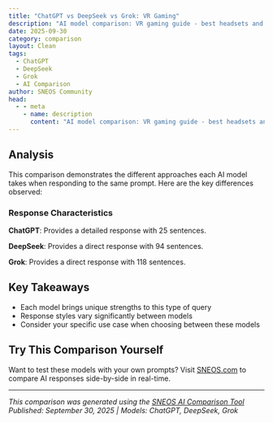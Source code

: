 ```yaml
---
title: "ChatGPT vs DeepSeek vs Grok: VR Gaming"
description: "AI model comparison: VR gaming guide - best headsets and must-play games..."
date: 2025-09-30
category: comparison
layout: Clean
tags:
  - ChatGPT
  - DeepSeek
  - Grok
  - AI Comparison
author: SNEOS Community
head:
  - - meta
    - name: description
      content: "AI model comparison: VR gaming guide - best headsets and must-play games..."
---
```


<ChatComparison
  title="ChatGPT vs DeepSeek vs Grok: VR Gaming"
  prompt="VR gaming guide - best headsets and must-play games"
  :responses='{
    "ChatGPT": "Sure! Here\u0027s a comprehensive VR gaming guide covering the best VR headsets available and some must-play games to get you started.\n\n---\n\n## VR Gaming Guide\n\n### Best VR Headsets (2024)\n\n1. **Meta Quest 3**\n   - **Type:** Standalone (Wireless) / PC VR capable with Link cable or Air Link\n   - **Pros:** \n     - No PC required (can be standalone)\n     - High-resolution display\n     - Large game library including standalone and PC VR games\n     - Affordable and user-friendly\n   - **Best for:** Casual and intermediate VR gamers, newcomers\n\n2. **Valve Index**\n   - **Type:** PC VR\n   - **Pros:** \n     - Excellent visuals with high refresh rate (up to 144 Hz)\n     - Best-in-class tracking using external base stations\n     - Comfortable fit and ergonomic controllers with finger tracking\n   - **Best for:** Enthusiasts who want top-tier VR experience and have a powerful gaming PC\n\n3. **PlayStation VR2 (PSVR2)**\n   - **Type:** Console VR (PlayStation 5 required)\n   - **Pros:**\n     - High fidelity visuals\n     - Eye tracking and haptic feedback in headset and controllers\n     - Great exclusive titles\n   - **Best for:** PS5 owners looking to experience VR on their console\n\n4. **HP Reverb G2**\n   - **Type:** PC VR\n   - **Pros:** \n     - Ultra-high resolution (2160 x 2160 per eye)\n     - Great for simulation games and detailed visuals\n     - Comfortable design\n   - **Best for:** Sim racers, flight sim fans, and those wanting a visual upgrade on Windows Mixed Reality / SteamVR\n\n5. **Pico 4**\n   - **Type:** Standalone / PC VR capable\n   - **Pros:**\n     - Lightweight and comfortable\n     - Good display quality\n     - Expanding library and growing ecosystem\n   - **Best for:** Independent standalone VR gaming and media consumption\n\n---\n\n### Must-Play VR Games\n\n#### Action / Adventure\n- **Half-Life: Alyx** (PC VR)  \n  The gold standard in VR storytelling and gameplay, offering immersive gunplay and physics interactions.\n  \n- **The Walking Dead: Saints \u0026 Sinners** (PC VR, Quest)  \n  Survival horror with deep crafting systems and meaningful choice-driven narrative.\n\n- **Boneworks** (PC VR)  \n  Physics-driven combat and puzzle solving in a sandbox environment.\n\n#### Rhythm / Music\n- **Beat Saber** (Most VR platforms)  \n  Iconic rhythm game slicing blocks to music; great workout and fun.\n\n- **Pistol Whip** (PC VR, Quest)  \n  Blend of rhythm and shooter with fast-paced action.\n\n#### Exploration / Puzzle\n- **Myst** (VR version) (PC VR)  \n  Classic adventure puzzle game reimagined in VR.\n\n- **The Room VR: A Dark Matter** (PC VR, Quest)  \n  Intricate puzzle game in immersive environments.\n\n#### Simulation / Racing / Flight\n- **Elite Dangerous** (PC VR)  \n  Open-world space sim with trading, combat, and exploration.\n\n- **Project CARS 3** (PC VR)  \n  Realistic racing sim experience.\n\n- **Microsoft Flight Simulator VR** (PC VR)  \n  Stunningly realistic flight sim with global satellite scenery.\n\n#### Multiplayer / Social\n- **VRChat** (Most platforms)  \n  Massive social VR universe with user-generated worlds and avatars.\n\n- **Population: One** (Quest, PC VR)  \n  VR battle royale with unique vertical combat mechanics.\n\n---\n\n### Tips for VR Gaming Beginners\n\n- **Start with comfortable play sessions:** VR can cause motion sickness if you overdo it initially.\n- **Clear play area:** Ensure you have enough space to move safely.\n- **Adjust headset fit and IPD:** For clear visuals and comfort.\n- **Use wrist straps on controllers:** To avoid accidental drops.\n- **Try free or low-cost games first:** Several free or demo VR experiences let you get used to VR.\n\n---\n\nIf you tell me your budget, platform preference, or game preferences, I can help tailor recommendations further!",
    "DeepSeek": "Of course! Welcome to the incredible world of VR gaming! This guide will break down the best headsets for different types of players and the absolute must-play games that define the medium.\n\n---\n\n### Part 1: Choosing Your VR Headset\n\nThe \u0022best\u0022 headset depends heavily on your budget, whether you have a powerful gaming PC, and if you value ease of use above all else.\n\n#### \uD83E\uDD47 For the Premium PC VR Experience: **Meta Quest 3**\n\n*   **The Gist:** The best all-around headset on the market. It can run games on its own (standalone) *and* connect to a gaming PC for the highest-quality experiences.\n*   **Key Features:**\n    *   **Standalone \u0026 PC VR:** The ultimate flexibility. Play simple games anywhere, then connect to your PC for graphically intense titles.\n    *   **Mixed Reality (MR):** High-resolution color passthrough allows games to blend digital objects with your real-world environment. This is the future of VR.\n    *   **Sharp Resolution \u0026 Pancake Lenses:** A huge leap in visual clarity over older headsets, with a wide \u0022sweet spot.\u0022\n    *   **Wireless Freedom:** No cables when using it in standalone mode.\n*   **Best For:** Gamers who want the best of both worlds and are excited by Mixed Reality. If you can only buy one headset, this is it.\n*   **Considerations:** The battery life is limited (1.5-2 hours for intense games), and the optional accessories for comfort and extended battery life add to the cost.\n\n#### \uD83D\uDCBB For the Pure, High-End PC VR Purist: **Valve Index**\n\n*   **The Gist:** While older, the Index is still the gold standard for tracked, room-scale PC VR. It requires base stations set up in your play area.\n*   **Key Features:**\n    *   **Best-in-Class Controllers:** The \u0022Knuckle\u0022 controllers strap to your hands, allowing for natural finger tracking (you can make fists, give a thumbs-up).\n    *   **Highest Refresh Rate:** Up to 144Hz, making for an incredibly smooth and comfortable experience.\n    *   **Excellent Audio:** Off-ear speakers provide immersive, high-fidelity sound without touching your ears.\n    *   **Superb Tracking:** The external base stations offer flawless, sub-millimeter tracking.\n*   **Best For:** VR enthusiasts with a dedicated play space and a powerful PC who want the absolute best performance and immersion for room-scale games.\n*   **Considerations:** It\u0027s wired, requires permanent setup of base stations, and is starting to show its age in display resolution compared to newer headsets.\n\n#### \uD83C\uDFAE For the Console Gamer: **PlayStation VR2**\n\n*   **The Gist:** A fantastic, plug-and-play premium VR experience exclusively for the PlayStation 5.\n*   **Key Features:**\n    *   **HDR OLED Display:** Stunning colors and deep blacks. A visual treat.\n    *   **Eye-Tracking \u0026 Foveated Rendering:** The headset knows where you\u0027re looking, which allows for intuitive menus and enhanced performance.\n    *   **Headset Haptics \u0026 Adaptive Triggers:** Brings the beloved DualSense controller feel into VR, with rumbles in the headset and tension in the triggers.\n    *   **Single-Cable Setup:** Just one USB-C cable to the PS5. Incredibly simple.\n*   **Best For:** PS5 owners who want a seamless, high-quality VR experience with incredible exclusive games.\n*   **Considerations:** It is *only* for the PS5 and does not support PC VR or previous PSVR1 games.\n\n#### \uD83D\uDCB0 For the Budget-Conscious (or First-Timers): **Meta Quest 2**\n\n*   **The Gist:** The headset that brought VR to the masses. It\u0027s still a fantastic and capable device at a very accessible price.\n*   **Key Features:**\n    *   **Incredible Value:** A complete, all-in-one wireless VR system for a low cost.\n    *   **Huge Game Library:** Access to the entire Meta Quest store.\n    *   **PC VR Capable:** Can be connected to a PC to play SteamVR games (via cable or wireless streaming).\n*   **Best For:** Anyone new to VR, on a tight budget, or who prioritizes wireless freedom above all else.\n*   **Considerations:** The visuals are a step down from the Quest 3, and the comfort out of the box is poor (a new strap is a recommended purchase).\n\n---\n\n### Part 2: Must-Play VR Games\n\nThese are the games that every VR owner should experience. They are the system-sellers and the titles that truly showcase the magic of virtual reality.\n\n#### \uD83C\uDFC6 The Absolute Essentials (Start Here!)\n\n*   **Half-Life: Alyx** (PC VR): **The killer app for PC VR.** It\u0027s a full-length, AAA-quality Half-Life game built from the ground up for VR. The physics, storytelling, and atmosphere are unparalleled. If you have a PC, this is non-negotiable.\n*   **Beat Saber** (All Platforms): The quintessential VR rhythm game. Slice blocks to the beat with light sabers. It\u0027s simple, incredibly addictive, and the perfect game to show newcomers.\n*   **Superhot VR** (All Platforms): The most innovative shooter you\u0027ll play. Time moves only when you move. This turns combat into a cinematic, strategic ballet of dodging bullets and disarming enemies.\n*   **The Walking Dead: Saints \u0026 Sinners** (All Platforms): A gritty, survival-horror RPG. The physics-based combat\u2014where you must physically stab, bludgeon, and block\u2014is visceral and terrifyingly satisfying.\n\n#### \uD83C\uDFAF Genre-Defining Masterpieces\n\n*   **For Shooter Fans:**\n    *   **Pavlov VR** (PC VR, Quest): The \u0022Counter-Strike\u0022 of VR. A realistic, tactical multiplayer shooter with a focus on gun mechanics and teamwork.\n    *   **Population: One** (All Platforms): A VR battle royale that perfected vertical combat with climbing and gliding. The build battles are incredible.\n\n*   **For Adventure \u0026 RPG Fans:**\n    *   **Asgard\u0027s Wrath 2** (Quest): A massive, god-scale action RPG that feels like a full-price console game built for VR. A true system-seller for the Quest.\n    *   **Resident Evil 4 VR** (Quest): A masterful ground-up remake of the classic, putting you directly in Leon\u0027s shoes. It\u0027s the gold standard for flat-to-VR conversions.\n    *   **Horizon: Call of the Mountain** (PSVR2): The showcase title for PSVR2. Climb majestic heights and battle massive robot dinosaurs in a visually stunning adventure.\n\n*   **For Unique \u0026 Immersive Experiences:**\n    *   **BONELAB** (All Platforms): A physics-based action sandbox. If you can dream it, you can probably do it. Incredible modding support extends the game infinitely.\n    *   **Moss** \u0026 **Moss: Book II** (All Platforms): A beautiful third-person adventure where you control a tiny mouse knight, Quill. You are a giant, benevolent spirit in her world, interacting with the environment to guide her. Charming and brilliant.\n    *   **VTOL VR** (PC VR): A modern jet fighter game built *exclusively* for VR. You interact with every switch, button, and throttle in the cockpit with your virtual hands. The ultimate flight sim fantasy.\n\n#### \uD83C\uDD95 The Mixed Reality (MR) Revolution (Best on Quest 3)\n\n*   **Les Mills Bodycombat:** A fantastic fitness game that uses MR to place trainers and targets in your room.\n*   **Demeo:** A tabletop dungeon crawler that projects the board onto your table. It feels like digital D\u0026D.\n*   **Figmin XR:** A creative sandbox for building and playing with physics in your own space. The ultimate MR toybox.\n\n---\n\n### \uD83D\uDE80 Getting Started Tips\n\n1.  **Start Slow:** If you\u0027re new to VR, play in short sessions. Your brain needs time to adapt to \u0022virtual reality.\u0022 Stop immediately if you feel nauseous.\n2.  **Setup Your Guardian/Boundary:** **Never skip this.** This virtual wall keeps you from punching your TV or walls.\n3.  **Comfort is Key:** Adjust the headset straps for a clear picture and even pressure. A poorly fitted headset is uncomfortable and blurry.\n4.  **Try Comfort Settings:** Most games have comfort options like \u0022teleport movement\u0022 and \u0022snap turning.\u0022 Use them at first to avoid motion sickness. You can often work your way up to \u0022smooth locomotion\u0022 over time.\n\nWelcome to the next level of gaming. Strap in, and enjoy the ride",
    "Grok": "Virtual Reality (VR) gaming has revolutionized the way we experience interactive entertainment, offering immersive worlds and unique gameplay mechanics. Whether you\u0027re a newcomer or a seasoned VR enthusiast, this guide will help you choose the best VR headsets and highlight must-play games to get the most out of your VR experience in 2023.\n\n---\n\n### **Best VR Headsets (2023)**\nWhen choosing a VR headset, consider your budget, platform preference (PC, console, or standalone), and desired features like resolution, tracking, or controller quality. Below are some of the top VR headsets currently available:\n\n#### **1. Meta Quest 2 (Standalone)**\n- **Price**: ~$299 (128GB) / ~$399 (256GB)\n- **Best For**: Beginners, casual gamers, and those who want a wireless, all-in-one experience.\n- **Specs**:\n  - Resolution: 1832x1920 per eye\n  - Refresh Rate: 90Hz (up to 120Hz with updates)\n  - Tracking: Inside-out (no external sensors needed)\n  - Platform: Standalone (with optional PC VR via Oculus Link/Air Link)\n- **Pros**:\n  - Affordable and accessible.\n  - No PC or console required for most games.\n  - Large library of exclusive titles via the Meta Quest Store.\n  - Wireless PC VR streaming with Air Link.\n- **Cons**:\n  - Lower resolution compared to high-end headsets.\n  - Battery life (2-3 hours) may require external power solutions for long sessions.\n- **Why Buy?**: The Meta Quest 2 remains the most popular VR headset due to its price-to-performance ratio and ease of use. It\u2019s perfect for those new to VR or looking for a portable solution.\n\n#### **2. Valve Index (PC VR)**\n- **Price**: ~$999 (full kit with controllers and base stations)\n- **Best For**: Enthusiasts seeking top-tier visuals, tracking, and audio.\n- **Specs**:\n  - Resolution: 1440x1600 per eye\n  - Refresh Rate: Up to 144Hz\n  - Tracking: External base stations (Lighthouse) for precise tracking\n  - Platform: PC VR (SteamVR compatible)\n- **Pros**:\n  - Industry-leading field of view (130 degrees).\n  - Best-in-class controllers with finger tracking (Knuckles controllers).\n  - High refresh rate for smooth gameplay.\n- **Cons**:\n  - Expensive and requires a powerful gaming PC.\n  - Setup is more complex with base stations.\n  - Wired connection limits mobility.\n- **Why Buy?**: The Valve Index offers a premium VR experience for serious gamers who want the best performance on SteamVR.\n\n#### **3. Sony PlayStation VR2 (Console VR)**\n- **Price**: ~$549\n- **Best For**: PlayStation 5 owners looking for a console VR experience.\n- **Specs**:\n  - Resolution: 2000x2040 per eye\n  - Refresh Rate: Up to 120Hz\n  - Tracking: Inside-out with eye-tracking\n  - Platform: PlayStation 5 only\n- **Pros**:\n  - Stunning OLED display with HDR.\n  - Advanced controllers with haptic feedback and adaptive triggers.\n  - Eye-tracking for enhanced immersion and performance optimization.\n- **Cons**:\n  - Limited to PS5; no PC compatibility.\n  - Smaller game library compared to Meta Quest or SteamVR.\n- **Why Buy?**: PS VR2 is a fantastic choice for console gamers who want exclusive Sony titles and cutting-edge features.\n\n#### **4. HP Reverb G2 (PC VR)**\n- **Price**: ~$599\n- **Best For**: Gamers prioritizing visual clarity and sim enthusiasts (racing, flight games).\n- **Specs**:\n  - Resolution: 2160x2160 per eye (highest among mainstream headsets)\n  - Refresh Rate: 90Hz\n  - Tracking: Inside-out\n  - Platform: PC VR (Windows Mixed Reality and SteamVR)\n- **Pros**:\n  - Unmatched visual fidelity for the price.\n  - Great built-in audio.\n  - Relatively affordable for high-end PC VR.\n- **Cons**:\n  - Controller tracking isn\u2019t as precise as Valve Index or Meta Quest.\n  - Requires a powerful PC for optimal performance.\n- **Why Buy?**: Ideal for gamers who value resolution over other features, especially for simulation games where detail matters.\n\n#### **5. Meta Quest Pro (Standalone/PC VR Hybrid)**\n- **Price**: ~$999\n- **Best For**: Professionals and gamers willing to pay for premium features.\n- **Specs**:\n  - Resolution: 1800x1920 per eye\n  - Refresh Rate: 90Hz\n  - Tracking: Inside-out with eye and face tracking\n  - Platform: Standalone and PC VR\n- **Pros**:\n  - Eye and face tracking for social VR and avatars.\n  - Improved mixed reality with color passthrough.\n  - High-quality lenses with better clarity.\n- **Cons**:\n  - Expensive for what it offers compared to Quest 2.\n  - Battery life is short (1-2 hours).\n- **Why Buy?**: Best for mixed reality experiences or productivity use, though it\u2019s overkill for casual gaming.\n\n#### **Honorable Mentions**:\n- **Pico 4**: A Meta Quest 2 competitor with better lenses and a lightweight design, though it\u2019s less available in some regions (~$400).\n- **HTC Vive XR Elite**: A high-end standalone headset with a focus on mixed reality and compact design (~$1,099).\n\n#### **PC Requirements for VR**:\nIf you\u2019re opting for a PC VR headset (Valve Index, HP Reverb G2), ensure your system meets minimum specs:\n- GPU: NVIDIA GTX 1660 Ti or AMD RX 580 (minimum); RTX 3060 or better recommended.\n- CPU: Intel i5-4590 / AMD Ryzen 5 1500X or better.\n- RAM: 8GB minimum, 16GB recommended.\n- OS: Windows 10 or 11.\n\n---\n\n### **Must-Play VR Games (2023)**\nVR games span genres like shooters, adventure, rhythm, and simulation. Here are some of the best titles to try, categorized by platform and genre.\n\n#### **Action \u0026 Adventure**\n1. **Half-Life: Alyx (SteamVR - Valve Index, HP Reverb G2, etc.)**\n   - **Price**: ~$59.99\n   - **Why Play?**: A benchmark for VR gaming with stunning visuals, immersive storytelling, and innovative mechanics. Play as Alyx Vance in a prequel to Half-Life 2.\n   - **Best For**: Story-driven action and puzzle-solving.\n\n2. **Horizon Call of the Mountain (PS VR2)**\n   - **Price**: ~$59.99\n   - **Why Play?**: A visually spectacular adventure set in the Horizon universe. Climb towering peaks and battle robotic creatures.\n   - **Best For**: PS5 owners seeking an exclusive experience.\n\n3. **The Walking Dead: Saints \u0026 Sinners (Meta Quest, SteamVR, PS VR2)**\n   - **Price**: ~$39.99\n   - **Why Play?**: A gritty survival game set in a zombie apocalypse. Scavenge, craft, and make tough moral choices.\n   - **Best For**: Fans of survival horror.\n\n#### **Shooters \u0026 Combat**\n1. **Boneworks (SteamVR)**\n   - **Price**: ~$29.99\n   - **Why Play?**: A physics-based sandbox shooter with experimental mechanics. Manipulate objects and enemies in creative ways.\n   - **Best For**: Players who love physics-based gameplay.\n\n2. **Onward (Meta Quest, SteamVR)**\n   - **Price**: ~$24.99\n   - **Why Play?**: A tactical multiplayer military shooter with realistic gunplay and team-based objectives.\n   - **Best For**: Competitive multiplayer fans.\n\n#### **Rhythm \u0026 Fitness**\n1. **Beat Saber (Meta Quest, SteamVR, PS VR2)**\n   - **Price**: ~$29.99\n   - **Why Play?**: Slash through beats with lightsabers in this addictive rhythm game. Great for exercise and fun.\n   - **Best For**: Casual gamers and fitness enthusiasts.\n\n2. **Supernatural (Meta Quest)**\n   - **Price**: Subscription (~$9.99/month)\n   - **Why Play?**: A VR fitness app with rhythm-based workouts set in stunning virtual environments.\n   - **Best For**: Those looking to stay active in VR.\n\n#### **Simulation \u0026 Social**\n1. **Microsoft Flight Simulator (SteamVR, HP Reverb G2 recommended)**\n   - **Price**: ~$59.99\n   - **Why Play?**: Fly over a stunningly detailed Earth with realistic flight mechanics. VR mode enhances the cockpit experience.\n   - **Best For**: Simulation enthusiasts and pilots.\n\n2. **VRChat (Meta Quest, SteamVR)**\n   - **Price**: Free\n   - **Why Play?**: A social platform where you can hang out, play mini-games, and explore user-created worlds with custom avatars.\n   - **Best For**: Socializing and community-driven content.\n\n#### **Puzzles \u0026 Exploration**\n1. **Moss (Meta Quest, SteamVR, PS VR2)**\n   - **Price**: ~$29.99\n   - **Why Play?**: A charming puzzle-platformer where you guide a tiny mouse through a magical world.\n   - **Best For**: Family-friendly gaming and storytelling.\n\n2. **I Expect You To Die 2 (Meta Quest, SteamVR, PS VR2)**\n   - **Price**: ~$24.99\n   - **Why Play?**: Play as a spy solving deadly escape room-style puzzles with humor and"
  }'
  published-date="22:46"
/>

## Analysis

This comparison demonstrates the different approaches each AI model takes when responding to the same prompt. Here are the key differences observed:

### Response Characteristics

**ChatGPT**: Provides a detailed response with 25 sentences. 

**DeepSeek**: Provides a direct response with 94 sentences. 

**Grok**: Provides a direct response with 118 sentences. 

## Key Takeaways

- Each model brings unique strengths to this type of query
- Response styles vary significantly between models
- Consider your specific use case when choosing between these models

## Try This Comparison Yourself

Want to test these models with your own prompts? Visit [SNEOS.com](https://sneos.com) to compare AI responses side-by-side in real-time.

---

*This comparison was generated using the [SNEOS AI Comparison Tool](https://sneos.com)*
*Published: September 30, 2025 | Models: ChatGPT, DeepSeek, Grok*
